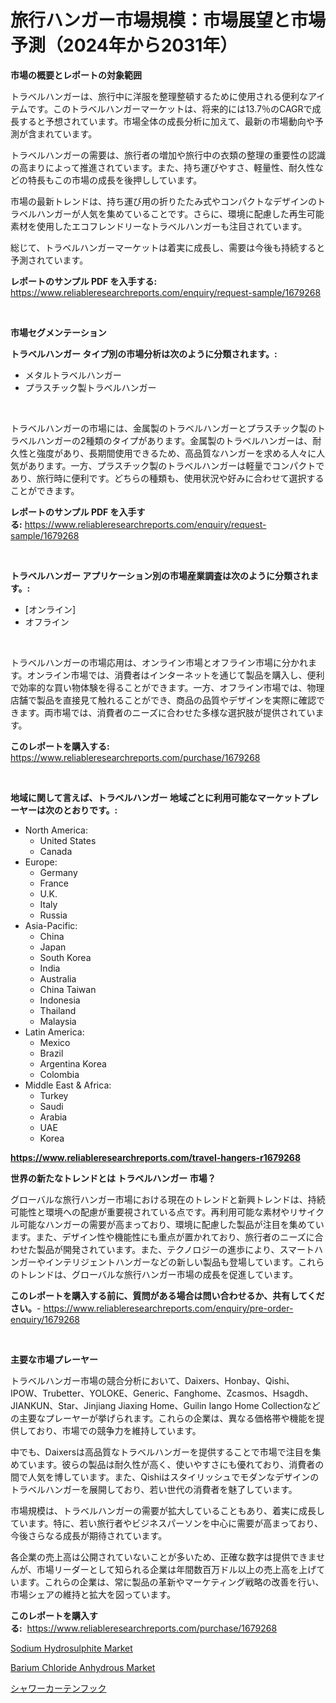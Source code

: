 <p><h1>旅行ハンガー市場規模：市場展望と市場予測（2024年から2031年）</h1></p><p><strong>市場の概要とレポートの対象範囲</strong></p>
<p><p>トラベルハンガーは、旅行中に洋服を整理整頓するために使用される便利なアイテムです。このトラベルハンガーマーケットは、将来的には13.7％のCAGRで成長すると予想されています。市場全体の成長分析に加えて、最新の市場動向や予測が含まれています。</p><p>トラベルハンガーの需要は、旅行者の増加や旅行中の衣類の整理の重要性の認識の高まりによって推進されています。また、持ち運びやすさ、軽量性、耐久性などの特長もこの市場の成長を後押ししています。</p><p>市場の最新トレンドは、持ち運び用の折りたたみ式やコンパクトなデザインのトラベルハンガーが人気を集めていることです。さらに、環境に配慮した再生可能素材を使用したエコフレンドリーなトラベルハンガーも注目されています。</p><p>総じて、トラベルハンガーマーケットは着実に成長し、需要は今後も持続すると予測されています。</p></p>
<p><strong>レポートのサンプル PDF を入手する:</strong> <a href="https://www.reliableresearchreports.com/enquiry/request-sample/1679268">https://www.reliableresearchreports.com/enquiry/request-sample/1679268</a></p>
<p>&nbsp;</p>
<p><strong>市場セグメンテーション</strong></p>
<p><strong>トラベルハンガー タイプ別の市場分析は次のように分類されます。:</strong></p>
<p><ul><li>メタルトラベルハンガー</li><li>プラスチック製トラベルハンガー</li></ul></p>
<p>&nbsp;</p>
<p><p>トラベルハンガーの市場には、金属製のトラベルハンガーとプラスチック製のトラベルハンガーの2種類のタイプがあります。金属製のトラベルハンガーは、耐久性と強度があり、長期間使用できるため、高品質なハンガーを求める人々に人気があります。一方、プラスチック製のトラベルハンガーは軽量でコンパクトであり、旅行時に便利です。どちらの種類も、使用状況や好みに合わせて選択することができます。</p></p>
<p><strong>レポートのサンプル PDF を入手する:</strong>&nbsp;<a href="https://www.reliableresearchreports.com/enquiry/request-sample/1679268">https://www.reliableresearchreports.com/enquiry/request-sample/1679268</a></p>
<p>&nbsp;</p>
<p><strong> トラベルハンガー アプリケーション別の市場産業調査は次のように分類されます。:</strong></p>
<p><ul><li>[オンライン]</li><li>オフライン</li></ul></p>
<p>&nbsp;</p>
<p><p>トラベルハンガーの市場応用は、オンライン市場とオフライン市場に分かれます。オンライン市場では、消費者はインターネットを通じて製品を購入し、便利で効率的な買い物体験を得ることができます。一方、オフライン市場では、物理店舗で製品を直接見て触れることができ、商品の品質やデザインを実際に確認できます。両市場では、消費者のニーズに合わせた多様な選択肢が提供されています。</p></p>
<p><strong>このレポートを購入する:</strong>&nbsp; <a href="https://www.reliableresearchreports.com/purchase/1679268">https://www.reliableresearchreports.com/purchase/1679268</a></p>
<p>&nbsp;</p>
<p><strong>地域に関して言えば、トラベルハンガー 地域ごとに利用可能なマーケットプレーヤーは次のとおりです。:</strong></p>
<p><ul>
    <li>
        North America:
        <ul>
            <li>United States</li>
            <li>Canada</li>
        </ul>
    </li>
    <li>
        Europe:
        <ul>
            <li>Germany</li>
            <li>France</li>
            <li>U.K.</li>
            <li>Italy</li>
            <li>Russia</li>
        </ul>
    </li>
    <li>
        Asia-Pacific:
        <ul>
            <li>China</li>
            <li>Japan</li>
            <li>South Korea</li>
            <li>India</li>
            <li>Australia</li>
            <li>China Taiwan</li>
            <li>Indonesia</li>
            <li>Thailand</li>
            <li>Malaysia</li>
        </ul>
    </li>
    <li>
        Latin America:
        <ul>
            <li>Mexico</li>
            <li>Brazil</li>
            <li>Argentina Korea</li>
            <li>Colombia</li>
        </ul>
    </li>
    <li>
        Middle East & Africa:
        <ul>
            <li>Turkey</li>
            <li>Saudi</li>
            <li>Arabia</li>
            <li>UAE</li>
            <li>Korea</li>
        </ul>
    </li>
    </ul></p>
<p><strong><a href="https://www.reliableresearchreports.com/travel-hangers-r1679268">https://www.reliableresearchreports.com/travel-hangers-r1679268</a></strong>&nbsp;</p>
<p><strong>世界の新たなトレンドとは トラベルハンガー 市場？</strong></p>
<p><p>グローバルな旅行ハンガー市場における現在のトレンドと新興トレンドは、持続可能性と環境への配慮が重要視されている点です。再利用可能な素材やリサイクル可能なハンガーの需要が高まっており、環境に配慮した製品が注目を集めています。また、デザイン性や機能性にも重点が置かれており、旅行者のニーズに合わせた製品が開発されています。また、テクノロジーの進歩により、スマートハンガーやインテリジェントハンガーなどの新しい製品も登場しています。これらのトレンドは、グローバルな旅行ハンガー市場の成長を促進しています。</p></p>
<p><strong>このレポートを購入する前に、質問がある場合は問い合わせるか、共有してください。</strong>- <a href="https://www.reliableresearchreports.com/enquiry/pre-order-enquiry/1679268">https://www.reliableresearchreports.com/enquiry/pre-order-enquiry/1679268</a></p>
<p>&nbsp;</p>
<p><strong>主要な市場プレーヤー</strong></p>
<p><p>トラベルハンガー市場の競合分析において、Daixers、Honbay、Qishi、IPOW、Trubetter、YOLOKE、Generic、Fanghome、Zcasmos、Hsagdh、JIANKUN、Star、Jinjiang Jiaxing Home、Guilin Iango Home Collectionなどの主要なプレーヤーが挙げられます。これらの企業は、異なる価格帯や機能を提供しており、市場での競争力を維持しています。</p><p>中でも、Daixersは高品質なトラベルハンガーを提供することで市場で注目を集めています。彼らの製品は耐久性が高く、使いやすさにも優れており、消費者の間で人気を博しています。また、Qishiはスタイリッシュでモダンなデザインのトラベルハンガーを展開しており、若い世代の消費者を魅了しています。</p><p>市場規模は、トラベルハンガーの需要が拡大していることもあり、着実に成長しています。特に、若い旅行者やビジネスパーソンを中心に需要が高まっており、今後さらなる成長が期待されています。</p><p>各企業の売上高は公開されていないことが多いため、正確な数字は提供できませんが、市場リーダーとして知られる企業は年間数百万ドル以上の売上高を上げています。これらの企業は、常に製品の革新やマーケティング戦略の改善を行い、市場シェアの維持と拡大を図っています。</p></p>
<p><strong>このレポートを購入する:</strong>&nbsp;&nbsp;<a href="https://www.reliableresearchreports.com/purchase/1679268">https://www.reliableresearchreports.com/purchase/1679268</a></p>
<p><p><a href="https://www.linkedin.com/pulse/sodium-hydrosulphite-market-provides-comprehensive-analysis-including-xo7oc?trackingId=6jhfZ7OGp2XAM7OHzIxnOg%3D%3D">Sodium Hydrosulphite Market</a></p><p><a href="https://www.linkedin.com/pulse/barium-chloride-anhydrous-market-provides-comprehensive-analysis-77c0c?trackingId=FZL6y3K3j9SutZ8tLVTlQA%3D%3D">Barium Chloride Anhydrous Market</a></p><p><a href="https://github.com/zoetazuur/Market-Research-Report-List-1/blob/main/793062521940.md">シャワーカーテンフック</a></p></p>